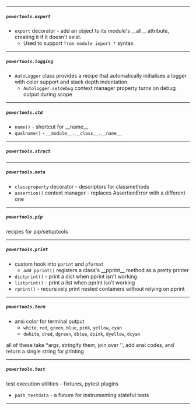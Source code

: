 
---
##### `powertools.export`
- `export` decorator - add an object to its module's \_\_all\_\_ attribute, creating it if it doesn't exist. 
  - Used to support `from module import *` syntax.


---
##### `powertools.logging`
- `AutoLogger` class provides a recipe that automatically initialises a logger with color support and stack depth indentation.
  - `Autologger.setdebug` context manager property turns on debug output during scope


---
##### `powertools.std`
- `name()` - shortcut for \_\_name__
- `qualname()` - `__module__.__class__.__name__`


---
##### `powertools.struct`


---
##### `powertools.meta`
- `classproperty` decorator - descriptors for classmethods
- `assertion()` context manager - replaces AssertionError with a different one


---
##### `powertools.pip`
recipes for pip/setuptools


---
##### `powertools.print`
- custom hook into `pprint` and `pformat`
    - `add_pprint()` registers a class's \_\_pprint\_\_ method as a pretty printer
- `dictprint()` - print a dict when pprint isn't working
- `listprint()` - print a list when pprint isn't working
- `rprint()` - recursively print nested containers without relying on pprint


---
##### `powertools.term`
- ansi color for terminal output
  - `white`, `red`, `green`, `blue`, `pink`, `yellow`, `cyan`
  - `dwhite`, `dred`, `dgreen`, `dblue`, `dpink`, `dyellow`, `dcyan`

all of these take *args, stringify them, join over '', add ansi codes, and return a single string for printing


---
##### `powertools.test`
test execution utilities - fixtures, pytest plugins
- `path_testdata` - a fixture for instrumenting stateful tests


--------------------------------------------------------------------------
